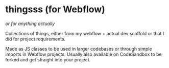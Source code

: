 # thingsss (for Webflow)
_or for anything actually_

Collections of things, either from my webflow + actual dev scaffold or that I did for project requirements.

Made as JS classes to be used in larger codebases or through simple imports in Webflow projects. Usually also available on CodeSandbox to be forked and get straight into your project.
